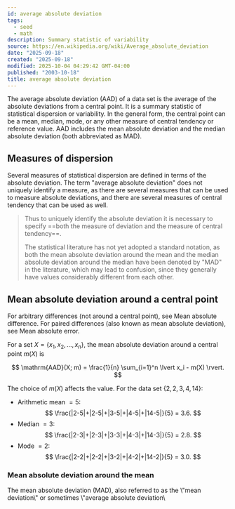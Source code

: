 ```yaml
---
id: average absolute deviation
tags:
  - seed
  - math
description: Summary statistic of variability
source: https://en.wikipedia.org/wiki/Average_absolute_deviation
date: "2025-09-18"
created: "2025-09-18"
modified: 2025-10-04 04:29:42 GMT-04:00
published: "2003-10-18"
title: average absolute deviation
---
```


The average absolute deviation (AAD) of a data set is the average of the absolute deviations from a central point. It is a summary statistic of statistical dispersion or variability. In the general form, the central point can be a mean, median, mode, or any other measure of central tendency or reference value. AAD includes the mean absolute deviation and the median absolute deviation (both abbreviated as MAD).

## Measures of dispersion

Several measures of statistical dispersion are defined in terms of the absolute deviation. The term "average absolute deviation" does not uniquely identify a measure, as there are several measures that can be used to measure absolute deviations, and there are several measures of central tendency that can be used as well.

> Thus to uniquely identify the absolute deviation it is necessary to specify ==both the measure of deviation and the measure of central tendency==.
>
> The statistical literature has not yet adopted a standard notation, as both the mean absolute deviation around the mean and the median absolute deviation around the median have been denoted by "MAD" in the literature, which may lead to confusion, since they generally have values considerably different from each other.

## Mean absolute deviation around a central point

For arbitrary differences (not around a central point), see Mean absolute difference. For paired differences (also known as mean absolute deviation), see Mean absolute error.

For a set $X = \{x_1, x_2, \ldots, x_n\}$, the mean absolute deviation around a central point $m(X)$ is

$$
\mathrm{AAD}(X; m) = \frac{1}{n} \sum_{i=1}^n \lvert x_i - m(X) \rvert.
$$

The choice of $m(X)$ affects the value. For the data set $\{2,2,3,4,14\}$:

- Arithmetic mean $= 5$:
  $$
  \frac{|2-5|+|2-5|+|3-5|+|4-5|+|14-5|}{5} = 3.6.
  $$
- Median $= 3$:
  $$
  \frac{|2-3|+|2-3|+|3-3|+|4-3|+|14-3|}{5} = 2.8.
  $$
- Mode $= 2$:
  $$
  \frac{|2-2|+|2-2|+|3-2|+|4-2|+|14-2|}{5} = 3.0.
  $$

### Mean absolute deviation around the mean

The mean absolute deviation (MAD), also referred to as the \\"mean deviation\\" or sometimes \\"average absolute deviation\
